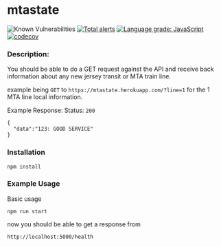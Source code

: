 mtastate
=========

![Known Vulnerabilities](https://snyk.io/test/github/Crucible-Standard/mtastate/badge.svg) 
[![Total alerts](https://img.shields.io/lgtm/alerts/g/Crucible-Standard/mtastate.svg?logo=lgtm&logoWidth=18)](https://lgtm.com/projects/g/Crucible-Standard/mtastate/alerts/) 
[![Language grade: JavaScript](https://img.shields.io/lgtm/grade/javascript/g/Crucible-Standard/mtastate.svg?logo=lgtm&logoWidth=18)](https://lgtm.com/projects/g/Crucible-Standard/mtastate/context:javascript)
[![codecov](https://codecov.io/gh/Crucible-Standard/mtastate/branch/main/graph/badge.svg)](https://codecov.io/gh/Crucible-Standard/mtastate)


### Description:

You should be able to do a GET request against the API and receive back information about any new jersey transit or MTA train line.

example being `GET` to  `https://mtastate.herokuapp.com/?line=1` for the 1 MTA line local information.

Example Response:
Status: `200`
```
{
  "data":"123: GOOD SERVICE"
}
```

### Installation

```
npm install
```
### Example Usage

Basic usage
```
npm run start
```

now you should be able to get a response from

```
http://localhost:5000/health
```
